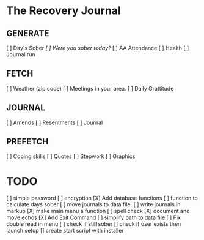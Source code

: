 # The Recovery Journal

## GENERATE
[ ] Day's Sober
    *[ ] Were you sober today?*
[ ] AA Attendance
[ ] Health
[ ] Journal run
  
## FETCH
[ ] Weather (zip code)
[ ] Meetings in your area.
[ ] Daily Grattitude
  
## JOURNAL
[ ] Amends
[ ] Resentments
[ ] Journal
  
## PREFETCH
 [ ] Coping skills
 [ ] Quotes
 [ ] Stepwork
 [ ] Graphics


# TODO
[ ] simple password
[ ] encryption
[X] Add database functions
[ ] function to calculate days sober
[ ] move journals to data file.
[ ] write journals in markup
[X] make main menu a function
[ ] spell check
[X] document and move echos
[X] Add Exit Command
[ ] simplify path to data file
[ ] Fix double read in menu 
[ ] check if still sober
[] check if user exists then launch setup
[] create start script with installer